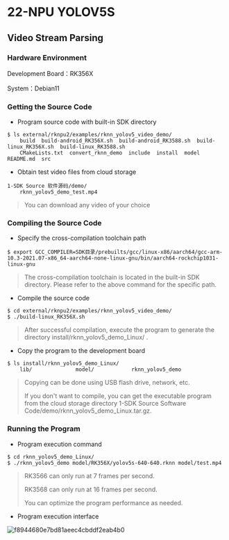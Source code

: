# 22-NPU YOLOV5S







## Video Stream Parsing

### Hardware Environment

Development Board：RK356X

System：Debian11



### Getting the Source Code

* Program source code with built-in SDK directory

```
$ ls external/rknpu2/examples/rknn_yolov5_video_demo/
	build  build-android_RK356X.sh  build-android_RK3588.sh  build-linux_RK356X.sh  build-linux_RK3588.sh  
	CMakeLists.txt  convert_rknn_demo  include  install  model  README.md  src
```



* Obtain test video files from cloud storage

```
1-SDK Source 软件源码/demo/
	rknn_yolov5_demo_test.mp4
```

> You can download any video of your choice



### Compiling the Source Code

* Specify the cross-compilation toolchain path

```
$ export GCC_COMPILER=SDK目录/prebuilts/gcc/linux-x86/aarch64/gcc-arm-10.3-2021.07-x86_64-aarch64-none-linux-gnu/bin/aarch64-rockchip1031-linux-gnu
```

> The cross-compilation toolchain is located in the built-in SDK directory. Please refer to the above command for the specific path.



* Compile the source code

```
$ cd external/rknpu2/examples/rknn_yolov5_video_demo/
$ ./build-linux_RK356X.sh
```

> After successful compilation, execute the program to generate the directory install/rknn_yolov5_demo_Linux/ .



* Copy the program to the development board

```
$ ls install/rknn_yolov5_demo_Linux/
	lib/              model/            rknn_yolov5_demo
```

> Copying can be done using USB flash drive, network, etc.
>
> If you don't want to compile, you can get the executable program from the cloud storage directory 1-SDK Source Software Code/demo/rknn_yolov5_demo_Linux.tar.gz.



### Running the Program 

* Program execution command

```
$ cd rknn_yolov5_demo_Linux/
$ ./rknn_yolov5_demo model/RK356X/yolov5s-640-640.rknn model/test.mp4
```

> RK3566 can only run at 7 frames per second. 
>
> RK3568 can only run at 16 frames per second. 
>
> You can optimize the program performance as needed.



* Program execution interface

![f8944680e7bd81aeec4cbddf2eab4b0](http://tanzhtanzh.oss-cn-shenzhen.aliyuncs.com/img/f8944680e7bd81aeec4cbddf2eab4b0.jpg)
